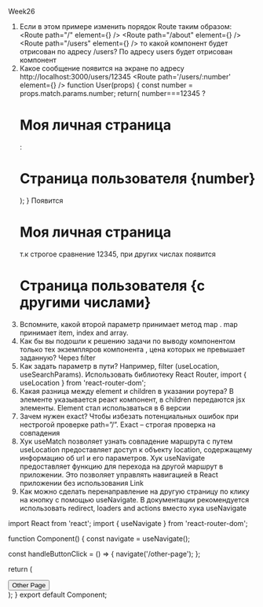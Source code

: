 Week26

1. Если в этом примере изменить порядок Route таким образом:
   <Routes>
   <Route path="/" element={<Home />} />
   <Route path="/about" element={<About/>} />
   <Route path="/users" element={<Users />} />
   </Routes>
   то какой компонент будет отрисован по адресу /users? По адресу users будет отрисован компонент <Users />
2. Какое сообщение появится на экране по адресу http://localhost:3000/users/12345
   <Route path='/users/:number' element={<User />} />
   function User(props) {
   const number = props.match.params.number;
   return(
   number===12345
   ? <h1>Моя личная страница</h1>
   : <h1>Страница пользователя {number}</h1>
   ); } Появится <h1>Моя личная страница</h1> т.к строгое сравнение 12345, при других числах появится <h1>Страница пользователя {c другими числами}</h1>
3. Вспомните, какой второй параметр принимает метод map . map принимает item, index and array.
4. Как бы вы подошли к решению задачи по выводу компонентом <CardList> только тех экземпляров компонента <Card>, цена которых не превышает заданную? Через fılter
5. Как задать параметр в пути? Например, filter (useLocation, useSearchParams).
   Использовать библиотеку React Router, import { useLocation } from 'react-router-dom';
6. Какая разница между element и children в указании роутера? В элементе указывается реакт компонент, в children передаются jsx элементы. Element стал использваться в 6 версии
7. Зачем нужен exact? Чтобы избезать потенциальных ошибок при нестрогой проверке path=”/”. Exact – строгая проверка на совпадения
8. Хук useMatch позволяет узнать совпадение маршрута с путем
   useLocation предоставляет доступ к объекту location, содержащему информацию об url и его параметров.
   Хук useNavigate предоставляет функцию для перехода на другой маршрут в приложении. Это позволяет управлять навигацией в React приложении без использования Link
9. Как можно сделать перенаправление на другую страницу по клику на кнопку с помощью useNavigate. В документации рекомендуется использовать redirect, loaders and actions вместо хука useNavigate

import React from 'react';
import { useNavigate } from 'react-router-dom';

function Component() {
const navigate = useNavigate();

const handleButtonClick = () => {
navigate('/other-page');
};

return (
<div>
<button onClick={handleButtonClick}>Other Page</button>

</div>
  );
}
export default Component;

